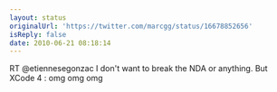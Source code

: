 ```yaml
---
layout: status
originalUrl: 'https://twitter.com/marcgg/status/16678852656'
isReply: false
date: 2010-06-21 08:18:14
---
```


RT @etiennesegonzac I don't want to break the NDA or anything. But XCode 4 : omg omg omg
